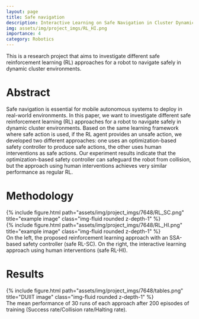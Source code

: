 ```yaml
---
layout: page
title: Safe navigation
description: Interactive Learning on Safe Navigation in Cluster Dynamic Environments
img: assets/img/project_imgs/RL_HI.png
importance: 4
category: Robotics
---
```


This is a research project that aims to investigate different safe reinforcement learning (RL) approaches for a robot to navigate safely in dynamic cluster environments.


# Abstract 
Safe navigation is essential for mobile autonomous systems to deploy in real-world environments. In this paper, we want to investigate different safe reinforcement learning (RL) approaches for a robot to navigate safely in dynamic cluster environments. Based on the same learning framework where safe action is used, if the RL agent provides an unsafe action, we developed two different approaches: one uses an optimization-based safety controller to produce safe actions, the other uses human interventions as safe actions. Our experiment results indicate that the optimization-based safety controller can safeguard the robot from collision, but the approach using human interventions achieves very similar performance as regular RL.


# Methodology
<div class="row justify-content-sm-center">
    <div class="col-sm-5 mt-3 mt-md-0">
        {% include figure.html path="assets/img/project_imgs/7648/RL_SC.png" title="example image" class="img-fluid rounded z-depth-1" %}
    </div>
    <div class="col-sm-5 mt-3 mt-md-0">
        {% include figure.html path="assets/img/project_imgs/7648/RL_HI.png" title="example image" class="img-fluid rounded z-depth-1" %}
    </div>
</div>
<div class="caption">
    On the left, the proposed reinforcement learning approach with an SSA-based safety controller (safe RL-SC). On the right, the interactive learning approach using human interventions (safe RL-HI).
</div>

# Results
<div class="row">
    <div class="col-sm mt-3 mt-md-0">
        {% include figure.html path="assets/img/project_imgs/7648/tables.png" title="DUIIT image" class="img-fluid rounded z-depth-1" %}
    </div>
</div>
<div class="caption">
    The mean performance of 30 runs of each approach after 200 episodes of training (Success rate/Collision rate/Halting rate).
</div>
